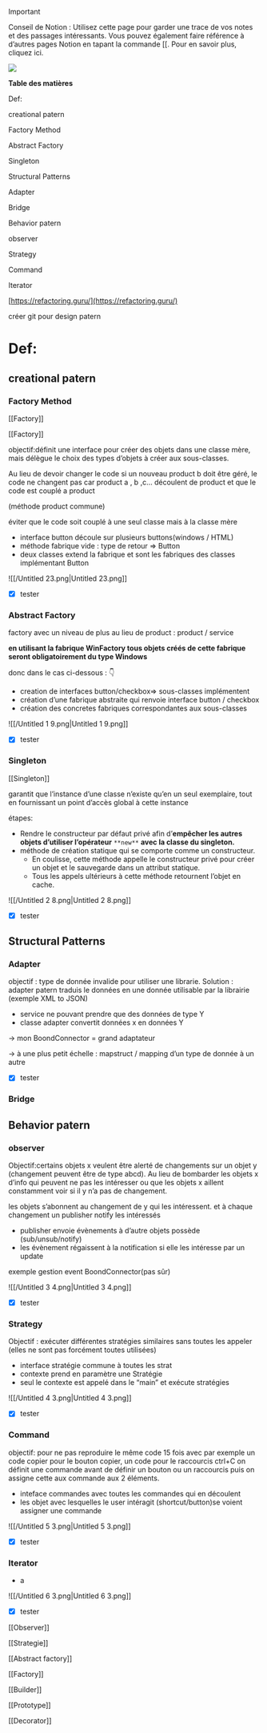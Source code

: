 > [!important]  
> Conseil de Notion : Utilisez cette page pour garder une trace de vos notes et des passages intéressants. Vous pouvez également faire référence à d’autres pages Notion en tapant la commande [[. Pour en savoir plus, cliquez ici.  

[![](https://www.notion.so)](https://www.notion.so)

**Table des matières**

Def:

creational patern

Factory Method

Abstract Factory

Singleton

Structural Patterns

Adapter

Bridge

Behavior patern

observer

Strategy

Command

Iterator

  

  

[https://refactoring.guru/](https://refactoring.guru/)

créer git pour design patern

  

# Def:

  

  

## creational patern

### Factory Method

[[Factory]]

[[Factory]]

objectif:définit une interface pour créer des objets dans une classe mère, mais délègue le choix des types d’objets à créer aux sous-classes.

Au lieu de devoir changer le code si un nouveau product b doit être géré, le code ne changent pas car product a , b ,c… découlent de product et que le code est couplé a product

(méthode product commune)

éviter que le code soit couplé à une seul classe mais à la classe mère

- interface button découle sur plusieurs buttons(windows / HTML)
- méthode fabrique vide : type de retour ⇒ Button
- deux classes extend la fabrique et sont les fabriques des classes implémentant Button

![[/Untitled 23.png|Untitled 23.png]]

- [x] tester

### **Abstract Factory**

factory avec un niveau de plus au lieu de product : product / service

**en utilisant la fabrique WinFactory tous objets créés de cette fabrique seront obligatoirement du type Windows**

donc dans le cas ci-dessous : 👇

- creation de interfaces button/checkbox⇒ sous-classes implémentent
- création d’une fabrique abstraite qui renvoie interface button / checkbox
- création des concretes fabriques correspondantes aux sous-classes

![[/Untitled 1 9.png|Untitled 1 9.png]]

- [x] tester

### **Singleton**

[[Singleton]]

garantit que l’instance d’une classe n’existe qu’en un seul exemplaire, tout en fournissant un point d’accès global à cette instance

étapes:

- Rendre le constructeur par défaut privé afin d’**empêcher les autres objets d’utiliser l’opérateur** `**new**` **avec la classe du singleton.**
- méthode de création statique qui se comporte comme un constructeur.
    - En coulisse, cette méthode appelle le constructeur privé pour créer un objet et le sauvegarde dans un attribut statique.
    - Tous les appels ultérieurs à cette méthode retournent l’objet en cache.

![[/Untitled 2 8.png|Untitled 2 8.png]]

- [x] tester

## Structural Patterns

### **Adapter**

objectif : type de donnée invalide pour utiliser une librarie. Solution : adapter patern traduis le données en une donnée utilisable par la librairie (exemple XML to JSON)

- service ne pouvant prendre que des données de type Y
- classe adapter convertit données x en données Y

→ mon BoondConnector = grand adaptateur

→ à une plus petit échelle : mapstruct / mapping d’un type de donnée à un autre

- [x] tester

### Bridge

## Behavior patern

### observer

Objectif:certains objets x veulent être alerté de changements sur un objet y (changement peuvent être de type abcd). Au lieu de bombarder les objets x d’info qui peuvent ne pas les intéresser ou que les objets x aillent constamment voir si il y n’a pas de changement.

les objets s’abonnent au changement de y qui les intéressent. et à chaque changement un publisher notify les intéressés

- publisher envoie évènements à d’autre objets possède (sub/unsub/notify)
- les évènement régaissent à la notification si elle les intéresse par un update

exemple gestion event BoondConnector(pas sûr)

![[/Untitled 3 4.png|Untitled 3 4.png]]

  

- [x] tester

### Strategy

Objectif : exécuter différentes stratégies similaires sans toutes les appeler (elles ne sont pas forcément toutes utilisées)

- interface stratégie commune à toutes les strat
- contexte prend en paramètre une Stratégie
- seul le contexte est appelé dans le “main” et exécute stratégies

![[/Untitled 4 3.png|Untitled 4 3.png]]

- [x] tester

### Command

objectif: pour ne pas reproduire le même code 15 fois avec par exemple un code copier pour le bouton copier, un code pour le raccourcis ctrl+C on définit une commande avant de définir un bouton ou un raccourcis puis on assigne cette aux commande aux 2 éléments.

- inteface commandes avec toutes les commandes qui en découlent
- les objet avec lesquelles le user intéragit (shortcut/button)se voient assigner une commande

![[/Untitled 5 3.png|Untitled 5 3.png]]

- [x] tester

### Iterator

- a

  

![[/Untitled 6 3.png|Untitled 6 3.png]]

- [x] tester

[[Observer]]

[[Strategie]]

[[Abstract factory]]

[[Factory]]

[[Builder]]

[[Prototype]]

[[Decorator]]
